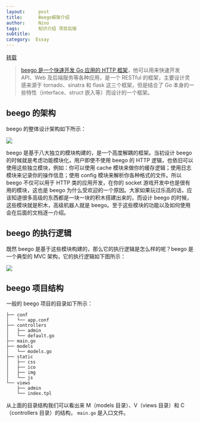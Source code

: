```yaml
---
layout:     post
title:      Beego框架介绍
author:     Nino
tags: 		知识介绍 项目后端
subtitle:  	
category:  Essay
---
```


[转载](https://beego.me/docs/intro/)

> [beego 是一个快速开发 Go 应用的 HTTP 框架](https://github.com/beego)，他可以用来快速开发 API、Web 及后端服务等各种应用，是一个 RESTful 的框架，主要设计灵感来源于 tornado、sinatra 和 flask 这三个框架，但是结合了 Go 本身的一些特性（interface、struct 嵌入等）而设计的一个框架。

## beego 的架构

beego 的整体设计架构如下所示：

![](https://ws1.sinaimg.cn/large/006tKfTcly1g1ohilrgsaj313y0p4tb0.jpg)

beego 是基于八大独立的模块构建的，是一个高度解耦的框架。当初设计 beego 的时候就是考虑功能模块化，用户即使不使用 beego 的 HTTP 逻辑，也依旧可以使用这些独立模块，例如：你可以使用 cache 模块来做你的缓存逻辑；使用日志模块来记录你的操作信息；使用 config 模块来解析你各种格式的文件。所以 beego 不仅可以用于 HTTP 类的应用开发，在你的 socket 游戏开发中也是很有用的模块，这也是 beego 为什么受欢迎的一个原因。大家如果玩过乐高的话，应该知道很多高级的东西都是一块一块的积木搭建出来的，而设计 beego 的时候，这些模块就是积木，高级机器人就是 beego。至于这些模块的功能以及如何使用会在后面的文档逐一介绍。

## beego 的执行逻辑

既然 beego 是基于这些模块构建的，那么它的执行逻辑是怎么样的呢？beego 是一个典型的 MVC 架构，它的执行逻辑如下图所示：

![](https://ws1.sinaimg.cn/large/006tKfTcly1g1ohiptfbvj31h60ioju5.jpg)

## beego 项目结构

一般的 beego 项目的目录如下所示：

```
├── conf
│   └── app.conf
├── controllers
│   ├── admin
│   └── default.go
├── main.go
├── models
│   └── models.go
├── static
│   ├── css
│   ├── ico
│   ├── img
│   └── js
└── views
    ├── admin
    └── index.tpl
```
从上面的目录结构我们可以看出来 M（models 目录）、V（views 目录）和 C（controllers 目录）的结构， `main.go` 是入口文件。